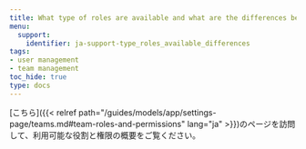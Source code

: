 ```yaml
---
title: What type of roles are available and what are the differences between them?
menu:
  support:
    identifier: ja-support-type_roles_available_differences
tags:
- user management
- team management
toc_hide: true
type: docs
---
```


[こちら]({{< relref path="/guides/models/app/settings-page/teams.md#team-roles-and-permissions" lang="ja" >}})のページを訪問して、利用可能な役割と権限の概要をご覧ください。